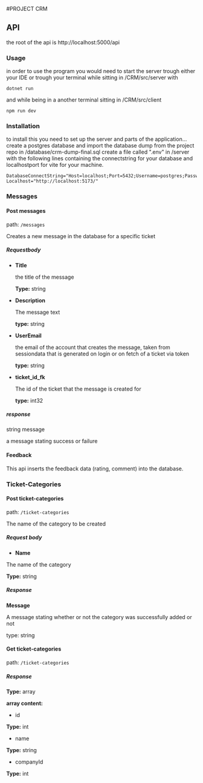 #PROJECT CRM


## API
the root of the api is http://localhost:5000/api

### Usage

in order to use the program you would need to start the server trough either your IDE or trough your terminal while sitting in /CRM/src/server with

```
dotnet run
```

and while being in a another terminal sitting in /CRM/src/client

```
npm run dev
```

### Installation

to install this you need to set up the server and parts of the application...
create a postgres database and import the database dump from the project repo in /database/crm-dump-final.sql
create a file called ".env" in /server with the following lines containing the connectstring for your database and localhostport for vite for your machine.
```
DatabaseConnectString="Host=localhost;Port=5432;Username=postgres;Password=postgres;Database=crm;SearchPath=public"
Localhost="http://localhost:5173/"
```



### Messages

#### Post messages

path: `/messages`

Creates a new message in the database for a specific ticket

##### Requestbody

* **Title**

  the title of the message

  **Type:** string

* **Description**

  The message text
  
  **type:** string

* **UserEmail**

  the email of the account that creates the message, taken from sessiondata that is generated on login or on fetch of a ticket via token

  **type:** string 

* **ticket_id_fk**

  The id of the ticket that the message is created for

  **type:** int32

##### response

string message

a message stating success or failure


#### Feedback 

This api inserts the  feedback data (rating, comment) into the database.


### Ticket-Categories

#### Post ticket-categories

path: `/ticket-categories`

The name of the category to be created 

##### Request body

*  **Name**

  The name of the category

  **Type:** string
  
##### Response

**Message**

A message stating whether or not the category was successfully added or not

type: string

#### Get ticket-categories

path: `/ticket-categories`

##### Response

**Type:** array

**array content:**

  * id

**Type:** int

  * name

**Type:** string

  * companyId

**Type:** int 




